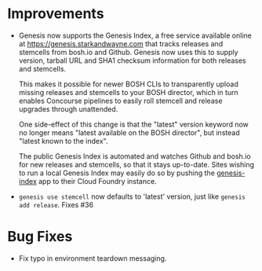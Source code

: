 # Improvements

- Genesis now supports the Genesis Index, a free service available
  online at https://genesis.starkandwayne.com that tracks releases
  and stemcells from bosh.io and Github.  Genesis now uses this to
  supply version, tarball URL and SHA1 checksum information for
  both releases and stemcells.

  This makes it possible for newer BOSH CLIs to transparently
  upload missing releases and stemcells to your BOSH director,
  which in turn enables Concourse pipelines to easily roll
  stemcell and release upgrades through unattended.

  One side-effect of this change is that the "latest" version
  keyword now no longer means "latest available on the BOSH
  director", but instead "latest known to the index".

  The public Genesis Index is automated and watches Github and
  bosh.io for new releases and stemcells, so that it stays
  up-to-date.  Sites wishing to run a local Genesis Index may
  easily do so by pushing the [genesis-index][index] app to their
  Cloud Foundry instance.

- `genesis use stemcell` now defaults to 'latest' version,
  just like `genesis add release`.  Fixes #36

# Bug Fixes

- Fix typo in environment teardown messaging.

[index]: https://github.com/starkandwayne/genesis-index
